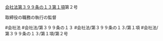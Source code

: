 [会社法第３９９条の１３第１項](会社法＿＿＿＿第３９９条の１３第１項)第２号

取締役の職務の執行の監督


#会社法
#会社法/第３９９条の１３
#会社法/第３９９条の１３/第１項
#会社法/第３９９条の１３/第１項/第２号
